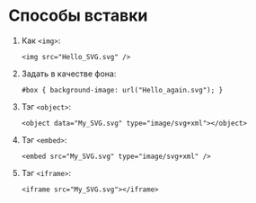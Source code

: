 # Способы вставки
1. Как `<img>`:

   ```
   <img src="Hello_SVG.svg" />
   ```
2. Задать в качестве фона:

   ```
   #box { background-image: url("Hello_again.svg"); }
   ```
3. Тэг `<object>`:

   ```
   <object data="My_SVG.svg" type="image/svg+xml"></object>
   ```
4. Тэг `<embed>`:

   ```
   <embed src="My_SVG.svg" type="image/svg+xml" />
   ```
5. Тэг `<iframe>`:

   ```
   <iframe src="My_SVG.svg"></iframe>
    ```
   
